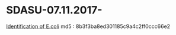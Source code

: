 # SDASU-07.11.2017-

[Identification of E.coli](https://drive.google.com/open?id=1zwxbN69DX3RsdOTRuWyDmE9ttq6Ywo7G) md5 : 8b3f3ba8ed301185c9a4c2ff0ccc66e2
